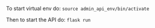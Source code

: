 To start virtual env do:
`source admin_api_env/bin/activate`

Then to start the API do:
`flask run`
